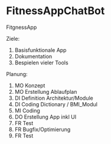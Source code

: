 # FitnessAppChatBot
FitgnessApp

Ziele: 

1. Basisfunktionale App
2. Dokumentation
3. Bespielen vieler Tools


Planung:

1. MO Konzept
2. MO Erstellung Ablaufplan
3. DI Definition Architektur/Module
4. DI Coding Dictionary / BMI_Modul 
5. MI Coding
6. DO Erstellung App inkl UI
7. FR Test
8. FR Bugfix/Optimierung
9. FR Test
